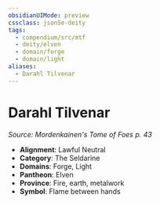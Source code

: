```yaml
---
obsidianUIMode: preview
cssclass: json5e-deity
tags:
  - compendium/src/mtf
  - deity/elven
  - domain/forge
  - domain/light
aliases:
  - Darahl Tilvenar
---
```

# Darahl Tilvenar
*Source: Mordenkainen's Tome of Foes p. 43* 

- **Alignment**: Lawful Neutral
- **Category**: The Seldarine
- **Domains**: Forge, Light
- **Pantheon**: Elven
- **Province**: Fire, earth, metalwork
- **Symbol**: Flame between hands